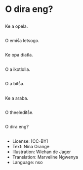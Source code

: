 # O dira eng?

##
Ke a opela.

##
O emiṧa letsogo.

##
Ke opa diatla.

##
O a ikotlolla.

##
O a bitṧa.

##
Ke a araba.

##
O theeleditṧe.

##
O dira eng?

##
* License: [CC-BY]
* Text: Nina Orange
* Illustration: Wiehan de Jager
* Translation: Marveline Ngwenya
* Language: nso
